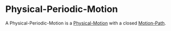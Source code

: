 # Physical-Periodic-Motion

A Physical-Periodic-Motion is a [Physical-Motion](10000043.md) with a closed [Motion-Path]().